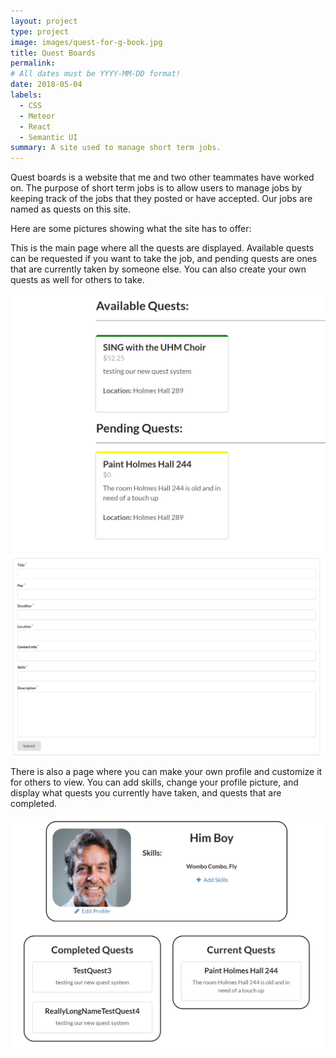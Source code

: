 ```yaml
---
layout: project
type: project
image: images/quest-for-g-book.jpg
title: Quest Boards
permalink:
# All dates must be YYYY-MM-DD format!
date: 2018-05-04
labels:
  - CSS
  - Meteor
  - React
  - Semantic UI
summary: A site used to manage short term jobs.
---
```


Quest boards is a website that me and two other teammates have worked on. The purpose of short term jobs is to allow users to manage jobs by keeping track of the jobs that they posted or have accepted. Our jobs are named as quests on this site.    

Here are some pictures showing what the site has to offer:

This is the main page where all the quests are displayed. Available quests can be requested if you want to take the job, and pending quests are ones that are currently taken by someone else. You can also create your own quests as well for others to take.    

<img class="ui medium left floated rounded image" src="../images/AvailableQuests.png">

<img class="ui medium right rounded image" src="../images/Create.png">       

There is also a page where you can make your own profile and customize it for others to view. You can add skills, change your profile picture, and display what quests you currently have taken, and quests that are completed.  

<img class="ui image" src="../images/Profile.png">  
